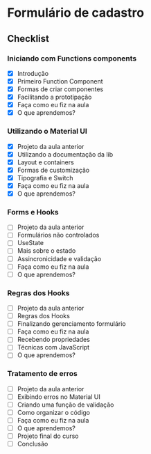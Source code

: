 # Formulário de cadastro

## Checklist

### Iniciando com Functions components

- [x] Introdução
- [x] Primeiro Function Component
- [x] Formas de criar componentes
- [x] Facilitando a prototipação
- [x] Faça como eu fiz na aula
- [x] O que aprendemos?

### Utilizando o Material UI

- [x] Projeto da aula anterior
- [x] Utilizando a documentação da lib
- [x] Layout e containers
- [x] Formas de customização
- [x] Tipografia e Switch
- [x] Faça como eu fiz na aula
- [x] O que aprendemos?

### Forms e Hooks

- [ ] Projeto da aula anterior
- [ ] Formulários não controlados
- [ ] UseState
- [ ] Mais sobre o estado
- [ ] Assincronicidade e validação
- [ ] Faça como eu fiz na aula
- [ ] O que aprendemos?

### Regras dos Hooks

- [ ] Projeto da aula anterior
- [ ] Regras dos Hooks
- [ ] Finalizando gerenciamento formulário
- [ ] Faça como eu fiz na aula
- [ ] Recebendo propriedades
- [ ] Técnicas com JavaScript
- [ ] O que aprendemos?

### Tratamento de erros

- [ ] Projeto da aula anterior
- [ ] Exibindo erros no Material UI
- [ ] Criando uma função de validação
- [ ] Como organizar o código
- [ ] Faça como eu fiz na aula
- [ ] O que aprendemos?
- [ ] Projeto final do curso
- [ ] Conclusão
